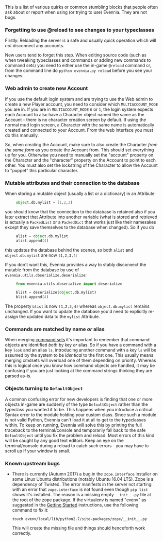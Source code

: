 [](Some-less-than-intuitive-things-we-know-people-have-trouble-getting-their-heads-around.)

This is a list of various quirks or common stumbling blocks that people often ask about or report when using (or trying to use) Evennia. They are not bugs.

### Forgetting to use @reload to see changes to your typeclasses

Firstly: Reloading the server is a safe and usually quick operation which will *not* disconnect any accounts.

New users tend to forget this step. When editing source code (such as when tweaking typeclasses and commands or adding new commands to command sets) you need to either use the in-game `@reload` command or, from the command line do `python evennia.py reload` before you see your changes. 

### Web admin to create new Account

If you use the default login system and are trying to use the Web admin to create a new Player account, you need to consider which `MULTIACCOUNT_MODE` you are in. If you are in `MULTIACCOUNT_MODE` `0` or `1`, the login system expects each Account to also have a Character object named the same as the Account - there is no character creation screen by default. If using the normal mud login screen, a Character with the same name is automatically created and connected to your Account. From the web interface you must do this manually. 

So, when creating the Account, make sure to also create the Character *from the same form* as you create the Account from. This should set everything up for you. Otherwise you need to manually set the "account" property on the Character and the "character" property on the Account to point to each other. You must also set the lockstring of the Character to allow the Account to "puppet" this particular character.

### Mutable attributes and their connection to the database

When storing a mutable object (usually a list or a dictionary) in an Attribute

```python
     object.db.mylist = [1,2,3] 
```

you should know that the connection to the database is retained also if you later extract that Attribute into another variable (what is stored and retrieved is actually a `PackedList` or a `PackedDict` that works just like their namesakes except they save themselves to the database when changed). So if you do 

```python
     alist = object.db.mylist
     alist.append(4)
```

this updates the database behind the scenes, so both `alist` and `object.db.mylist` are now `[1,2,3,4]`

If you don't want this, Evennia provides a way to stably disconnect the mutable from the database by use of `evennia.utils.dbserialize.deserialize`: 

```python
     from evennia.utils.dbserialize import deserialize

     blist = deserialize(object.db.mylist)
     blist.append(4)
```

The property `blist` is now `[1,2,3,4]` whereas `object.db.mylist` remains unchanged. If you want to update the database you'd need to explicitly re-assign the updated data to the `mylist` Attribute.

### Commands are matched by name *or* alias

When merging [command sets](Commands.md) it's important to remember that command objects are identified *both* by key *or* alias. So if you have a command with a key `look` and an alias `ls`, introducing another command with a key `ls` will be assumed by the system to be *identical* to the first one. This usually means merging cmdsets will overload one of them depending on priority. Whereas this is logical once you know how command objects are handled, it may be confusing if you are just looking at the command strings thinking they are parsed as-is.

### Objects turning to `DefaultObject`

A common confusing error for new developers is finding that one or more objects in-game are suddenly of the type `DefaultObject` rather than the typeclass you wanted it to be. This happens when you introduce a critical Syntax error to the module holding your custom class. Since such a module is not valid Python, Evennia can't load it at all to get to the typeclasses within. To keep on running, Evennia will solve this by printing the full traceback to the terminal/console and temporarily fall back to the safe `DefaultObject` until you fix the problem and reload. Most errors of this kind will be caught by any good text editors. Keep an eye on the terminal/console during a reload to catch such errors - you may have to scroll up if your window is small.

### Known upstream bugs

- There is currently (Autumn 2017) a bug in the `zope.interface` installer on some Linux Ubuntu distributions (notably Ubuntu 16.04 LTS). Zope is a dependency of Twisted. The error manifests in the server not starting with an error that `zope.interface` is not found even though `pip list` shows it's installed. The reason is a missing empty `__init__.py` file at the root of the zope package. If the virtualenv is named "evenv" as suggested in the [Getting Started](Getting-Started) instructions, use the following command to fix it: 

    ```shell
    touch evenv/local/lib/python2.7/site-packages/zope/__init__.py
    ```

    This will create the missing file and things should henceforth work correctly.